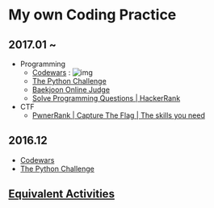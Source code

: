 # My own Coding Practice

## 2017.01 ~

* Programming
	* [Codewars](https://www.codewars.com/dashboard)   :  ![img](https://www.codewars.com/users/tkhwang/badges/large)
	* [The Python Challenge](http://www.pythonchallenge.com/)
	* [Baekjoon Online Judge](https://www.acmicpc.net/)
	* [Solve Programming Questions | HackerRank](https://www.hackerrank.com/domains?h_r=logo)
* CTF
	* [PwnerRank | Capture The Flag | The skills you need](https://www.pwnerrank.com/)


## 2016.12 

* [Codewars](https://www.codewars.com/dashboard) 
* [The Python Challenge](http://www.pythonchallenge.com/)

##  [Equivalent Activities](https://github.com/tkhwang/coding-practice/tree/master/equivalent)



